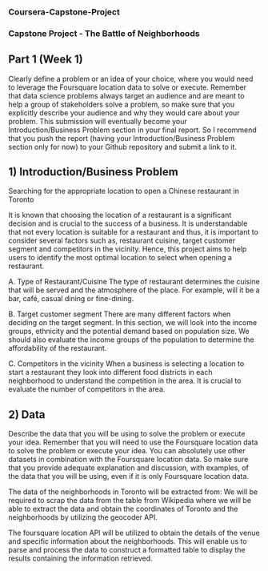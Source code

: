 ### Coursera-Capstone-Project

### Capstone Project - The Battle of Neighborhoods

## Part 1 (Week 1)

Clearly define a problem or an idea of your choice, where you would need to leverage the Foursquare location data to solve or execute. Remember that data science problems always target an audience and are meant to help a group of stakeholders solve a problem, so make sure that you explicitly describe your audience and why they would care about your problem.
This submission will eventually become your Introduction/Business Problem section in your final report. So I recommend that you push the report (having your Introduction/Business Problem section only for now) to your Github repository and submit a link to it.

## 1) Introduction/Business Problem

Searching for the appropriate location to open a Chinese restaurant in Toronto

It is known that choosing the location of a restaurant is a significant decision and is crucial to the success of a business. It is understandable that not every location is suitable for a restaurant and thus, it is important to consider several factors such as, restaurant cuisine, target customer segment and competitors in the vicinity. Hence, this project aims to help users to identify the most optimal location to select when opening a restaurant. 

A.	Type of Restaurant/Cuisine
The type of restaurant determines the cuisine that will be served and the atmosphere of the place. 
For example, will it be a bar, café, casual dining or fine-dining.

B.	Target customer segment
There are many different factors when deciding on the target segment. In this section, we will look into the income groups, ethnicity and the potential demand based on population size. We should also evaluate the income groups of the population to determine the affordability of the restaurant.

C.	Competitors in the vicinity
When a business is selecting a location to start a restaurant they look into different food districts in each neighborhood to understand the competition in the area. It is crucial to evaluate the number of competitors in the area.



## 2) Data

Describe the data that you will be using to solve the problem or execute your idea. Remember that you will need to use the Foursquare location data to solve the problem or execute your idea. You can absolutely use other datasets in combination with the Foursquare location data. So make sure that you provide adequate explanation and discussion, with examples, of the data that you will be using, even if it is only Foursquare location data.

The data of the neighborhoods in Toronto will be extracted from:
We will be required to scrap the data from the table from Wikipedia where we will be able to extract the data and obtain the coordinates of Toronto and the neighborhoods by utilizing the geocoder API.

The foursquare location API will be utilized to obtain the details of the venue and specific information about the neighborhoods. This will enable us to parse and process the data to construct a formatted table to display the results containing the information retrieved. 

